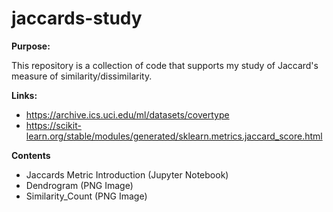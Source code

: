 # jaccards-study

**Purpose:**

This repository is a collection of code that supports my study of Jaccard's measure of similarity/dissimilarity.

**Links:**

+ https://archive.ics.uci.edu/ml/datasets/covertype
+ https://scikit-learn.org/stable/modules/generated/sklearn.metrics.jaccard_score.html

**Contents**

+ Jaccards Metric Introduction (Jupyter Notebook)
+ Dendrogram (PNG Image)
+ Similarity_Count (PNG Image)
